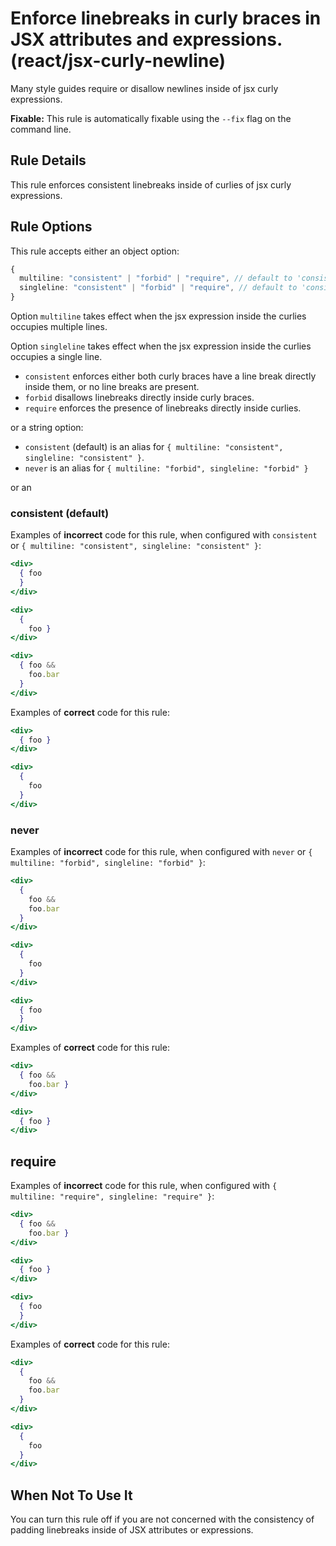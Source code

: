 # Enforce linebreaks in curly braces in JSX attributes and expressions. (react/jsx-curly-newline)

Many style guides require or disallow newlines inside of jsx curly expressions.

**Fixable:** This rule is automatically fixable using the `--fix` flag on the command line.

## Rule Details

This rule enforces consistent linebreaks inside of curlies of jsx curly expressions.

## Rule Options

This rule accepts either an object option:

```ts
{
  multiline: "consistent" | "forbid" | "require", // default to 'consistent'
  singleline: "consistent" | "forbid" | "require", // default to 'consistent'
}
```
Option `multiline` takes effect when the jsx expression inside the curlies occupies multiple lines.

Option `singleline` takes effect when the jsx expression inside the curlies occupies a single line.

* `consistent` enforces either both curly braces have a line break directly inside them, or no line breaks are present.
* `forbid` disallows linebreaks directly inside curly braces.
* `require` enforces the presence of linebreaks directly inside curlies.

or a string option:

* `consistent` (default) is an alias for `{ multiline: "consistent", singleline: "consistent" }`.
* `never` is an alias for `{ multiline: "forbid", singleline: "forbid" }`

or an

### consistent (default)

Examples of **incorrect** code for this rule, when configured with `consistent` or `{ multiline: "consistent", singleline: "consistent" }`:

```jsx
<div>
  { foo
  }
</div>

<div>
  {
    foo }
</div>

<div>
  { foo &&
    foo.bar
  }
</div>
```

Examples of **correct** code for this rule:

```jsx
<div>
  { foo }
</div>

<div>
  {
    foo
  }
</div>
```

### never

Examples of **incorrect** code for this rule, when configured with `never` or `{ multiline: "forbid", singleline: "forbid" }`:

```jsx
<div>
  {
    foo &&
    foo.bar
  }
</div>

<div>
  {
    foo
  }
</div>

<div>
  { foo
  }
</div>
```

Examples of **correct** code for this rule:

```jsx
<div>
  { foo &&
    foo.bar }
</div>

<div>
  { foo }
</div>
```

## require

Examples of **incorrect** code for this rule, when configured with `{ multiline: "require", singleline: "require" }`:

```jsx
<div>
  { foo &&
    foo.bar }
</div>

<div>
  { foo }
</div>

<div>
  { foo
  }
</div>
```

Examples of **correct** code for this rule:

```jsx
<div>
  {
    foo &&
    foo.bar
  }
</div>

<div>
  {
    foo
  }
</div>
```


## When Not To Use It

You can turn this rule off if you are not concerned with the consistency of padding linebreaks inside of JSX attributes or expressions.
